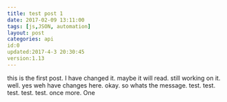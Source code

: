 ```yaml
---
title: test post 1
date: 2017-02-09 13:11:00
tags: [js,JSON, automation]
layout: post
categories: api
id:0
updated:2017-4-3 20:30:45
version:1.13
---
```


this is the first post. I have changed it. maybe it will read. still working on it. well. yes weh have changes here. okay. so whats the message. test. test. test. test. test. once more. One